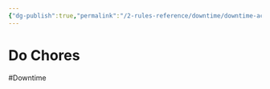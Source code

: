 ```yaml
---
{"dg-publish":true,"permalink":"/2-rules-reference/downtime/downtime-activities/do-chores/","noteIcon":""}
---
```


# Do Chores
#Downtime 
